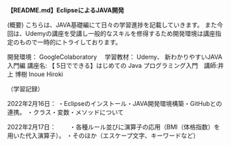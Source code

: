 **【README.md】EclipseによるJAVA開発**
 
 (概要) こちらは、JAVA基礎編にて日々の学習進捗を記載していきます。 また今回は、Udemyの講座を受講し一般的なスキルを修得するため開発環境は講座指定のもので一時的にトライしております。　　

開発環境： GoogleColaboratory　 
学習教材： Udemy、 新わかりやすいJAVA入門編
講座名: 【 5日でできる】はじめての Java プログラミング入門　講師:井上 博樹 Inoue Hiroki　　

（学習記録）　　

2022年2月16日：
・Eclipseのインストール・JAVA開発環境構築・GitHubとの連携。
・クラス・変数・メソッドについて
　　
  
2022年2月17日：　　
・各種ルール並びに演算子の応用（BMI（体格指数）を用いた代入演算子）。
・そのほか（エスケープ文字、キーワードなど）
